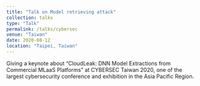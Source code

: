 ```yaml
---
title: "Talk on Model retrieving attack"
collection: talks
type: "Talk"
permalink: /talks/cybersec
venue: "Taiwan"
date: 2020-08-12
location: "Taipei, Taiwan"
---
```


Giving a keynote about “CloudLeak: DNN Model Extractions from Commercial MLaaS Platforms” at CYBERSEC Taiwan 2020, one of the largest cybersecurity conference and exhibition in the Asia Pacific Region. 
